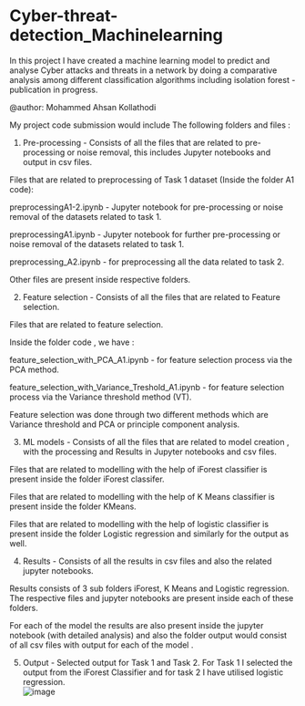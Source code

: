 # Cyber-threat-detection_Machinelearning
In this project I have created a machine learning model to predict and analyse Cyber attacks and threats in a network by doing a comparative analysis among different classification algorithms including isolation forest - publication in progress.


@author: Mohammed Ahsan Kollathodi 


My project code submission would include The following folders and files : 

1. Pre-processing  - Consists of all the files that are related to pre-processing or noise removal, this includes Jupyter notebooks and output in csv files. 

Files that are related to  preprocessing of Task 1 dataset (Inside the folder A1 code): 

preprocessingA1-2.ipynb - Jupyter notebook for pre-processing or noise removal of the datasets related to task 1.  

preprocessingA1.ipynb - Jupyter notebook for further pre-processing or noise removal of the datasets related to task 1.  

preprocessing_A2.ipynb - for preprocessing all the data related to task 2. 

Other files are present inside respective folders. 


2. Feature selection - Consists of all the files that are related to Feature selection. 

Files that are related to feature selection. 

Inside the folder code , we have : 

feature_selection_with_PCA_A1.ipynb - for feature selection process via the PCA method. 

feature_selection_with_Variance_Treshold_A1.ipynb - for feature selection process via the Variance threshold method (VT). 

Feature selection was done through two different methods which are Variance threshold and PCA or principle component analysis. 

3. ML models - Consists of all the files that are related to model creation , with the processing and Results in Jupyter notebooks and csv files. 

Files that are related to modelling with the help of iForest classifier is present inside the folder iForest classifer.

Files that are related to modelling with the help of K Means classifier is present inside the folder KMeans.


Files that are related to modelling with the help of logistic classifier is present inside the folder Logistic regression and similarly for the output as well. 


4. Results - Consists of all the results in csv files and also the related jupyter notebooks. 

Results consists of 3 sub folders iForest, K Means and Logistic regression. The respective files and jupyter notebooks are present inside each of these folders. 

For each of the model the results are also present inside the jupyter notebook (with detailed analysis) and also the folder output would consist of all csv files with output for each of the model .

5. Output - Selected output for Task 1 and Task 2. For Task 1 I selected the output from the iForest  Classifier and for task 2 I have utilised logistic regression.  
![image](https://user-images.githubusercontent.com/67852641/145512538-a6b9ee2d-bc6e-4f8b-9277-8fb5ac67d5b0.png)
